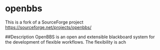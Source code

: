 # openbbs

This is a fork of a SourceForge project
https://sourceforge.net/projects/openbbs/

##Description
OpenBBS is an open and extensible blackboard system for the development of flexible workflows. The flexibility is ach
